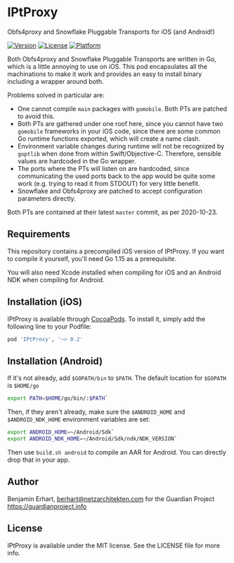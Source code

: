 # IPtProxy

Obfs4proxy and Snowflake Pluggable Transports for iOS (and Android!)

[![Version](https://img.shields.io/cocoapods/v/IPtProxy.svg?style=flat)](https://cocoapods.org/pods/IPtProxy)
[![License](https://img.shields.io/cocoapods/l/IPtProxy.svg?style=flat)](https://cocoapods.org/pods/IPtProxy)
[![Platform](https://img.shields.io/cocoapods/p/IPtProxy.svg?style=flat)](https://cocoapods.org/pods/IPtProxy)

Both Obfs4proxy and Snowflake Pluggable Transports are written in Go, which
is a little annoying to use on iOS.
This pod encapsulates all the machinations to make it work and provides an
easy to install binary including a wrapper around both.

Problems solved in particular are:

- One cannot compile `main` packages with `gomobile`. Both PTs are patched
  to avoid this.
- Both PTs are gathered under one roof here, since you cannot have two
  `gomobile` frameworks in your iOS code, since there are some common Go
  runtime functions exported, which will create a name clash.
- Environment variable changes during runtime will not be recognized by
  `goptlib` when done from within Swift/Objective-C. Therefore, sensible
  values are hardcoded in the Go wrapper.
- The ports where the PTs will listen on are hardcoded, since communicating
  the used ports back to the app would be quite some work (e.g. trying to
  read it from STDOUT) for very little benefit.
- Snowflake and Obfs4proxy are patched to accept configuration parameters directly.

Both PTs are contained at their latest `master` commit, as per 2020-10-23.


## Requirements

This repository contains a precompiled iOS version of IPtProxy.
If you want to compile it yourself, you'll need Go 1.15 as a prerequisite.

You will also need Xcode installed when compiling for iOS and an Android NDK
when compiling for Android.

## Installation (iOS)

IPtProxy is available through [CocoaPods](https://cocoapods.org). To install
it, simply add the following line to your Podfile:

```ruby
pod 'IPtProxy', '~> 0.2'
```

## Installation (Android)

If it's not already, add `$GOPATH/bin` to `$PATH`. The default location for `$GOPATH` is `$HOME/go` 

```bash
export PATH=$HOME/go/bin/:$PATH` 
```

Then, if they aren't already, make sure the `$ANDROID_HOME` and `$ANDROID_NDK_HOME` environment variables are set:
```bash
export ANDROID_HOME=~/Android/Sdk`
export ANDROID_NDK_HOME=~/Android/Sdk/ndk/NDK_VERSION`
```
Then use `build.sh android` to compile an AAR for Android. You can directly drop that
in your app.

## Author

Benjamin Erhart, berhart@netzarchitekten.com
for the Guardian Project https://guardianproject.info

## License

IPtProxy is available under the MIT license. See the LICENSE file for more info.
